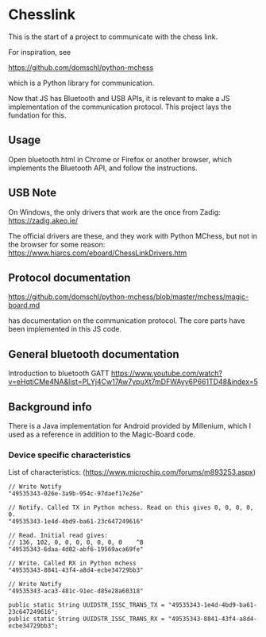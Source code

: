 # Chesslink

This is the start of a project to communicate with the chess link.

For inspiration, see

https://github.com/domschl/python-mchess

which is a Python library for communication.

Now that JS has Bluetooth and USB APIs, it is relevant to make a JS
implementation of the communication protocol. This project lays the
fundation for this.

## Usage

Open bluetooth.html in Chrome or Firefox or another browser, which
implements the Bluetooth API, and follow the instructions.

## USB Note

On Windows, the only drivers that work are the once from Zadig:
https://zadig.akeo.ie/

The official drivers are these, and they work with Python MChess,
but not in the browser for some reason:
https://www.hiarcs.com/eboard/ChessLinkDrivers.htm


## Protocol documentation

https://github.com/domschl/python-mchess/blob/master/mchess/magic-board.md

has documentation on the communication protocol. The core parts have been
implemented in this JS code.

## General bluetooth documentation

Introduction to bluetooth GATT
https://www.youtube.com/watch?v=eHqtiCMe4NA&list=PLYj4Cw17Aw7ypuXt7mDFWAyy6P661TD48&index=5

## Background info

There is a Java implementation for Android provided by Millenium, which I used
as a reference in addition to the Magic-Board code.

### Device specific characteristics


List of characteristics: (https://www.microchip.com/forums/m893253.aspx)

	// Write Notify
	"49535343-026e-3a9b-954c-97daef17e26e"

	// Notify. Called TX in Python mchess. Read on this gives 0, 0, 0, 0, 0.
	"49535343-1e4d-4bd9-ba61-23c647249616"

	// Read. Initial read gives:
	// 136, 102, 0, 0, 0, 0, 0, 0, 0   	^B
	"49535343-6daa-4d02-abf6-19569aca69fe"

	// Write. Called RX in Python mchess
	"49535343-8841-43f4-a8d4-ecbe34729bb3"

	// Write Notify
	"49535343-aca3-481c-91ec-d85e28a60318"

    public static String UUIDSTR_ISSC_TRANS_TX = "49535343-1e4d-4bd9-ba61-23c647249616";
    public static String UUIDSTR_ISSC_TRANS_RX = "49535343-8841-43f4-a8d4-ecbe34729bb3";
